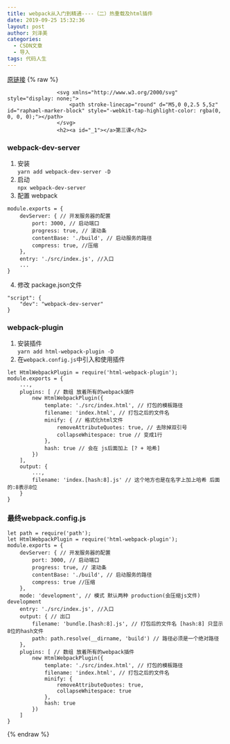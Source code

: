 ```yaml
---
title: webpack从入门到精通----（二）热重载及html插件
date: 2019-09-25 15:32:36
layout: post
author: 刘泽美
categories:
  - CSDN文章
  - 导入
tags: 代码人生
---
```


[原链接](https://blog.csdn.net/weixin_41884153/article/details/101368267)
{% raw %}

                    <svg xmlns="http://www.w3.org/2000/svg" style="display: none;">
                        <path stroke-linecap="round" d="M5,0 0,2.5 5,5z" id="raphael-marker-block" style="-webkit-tap-highlight-color: rgba(0, 0, 0, 0);"></path>
                    </svg>
                    <h2><a id="_1"></a>第三课</h2> 
<h3><a id="webpackdevserver_2"></a>webpack-dev-server</h3> 
<ol><li>安装<br> <code>yarn add webpack-dev-server -D</code></li><li>启动<br> <code>npx webpack-dev-server</code></li><li>配置 webpack</li></ol> 
<pre><code class="prism language-js">module<span class="token punctuation">.</span>exports <span class="token operator">=</span> <span class="token punctuation">{<!-- --></span>
    devServer<span class="token punctuation">:</span> <span class="token punctuation">{<!-- --></span> <span class="token comment">// 开发服务器的配置</span>
        port<span class="token punctuation">:</span> <span class="token number">3000</span><span class="token punctuation">,</span> <span class="token comment">// 启动端口</span>
        progress<span class="token punctuation">:</span> <span class="token boolean">true</span><span class="token punctuation">,</span> <span class="token comment">// 滚动条</span>
        contentBase<span class="token punctuation">:</span> <span class="token string">'./build'</span><span class="token punctuation">,</span> <span class="token comment">// 启动服务的路径</span>
        compress<span class="token punctuation">:</span> <span class="token boolean">true</span><span class="token punctuation">,</span> <span class="token comment">//压缩</span>
    <span class="token punctuation">}</span><span class="token punctuation">,</span>
    entry<span class="token punctuation">:</span> <span class="token string">'./src/index.js'</span><span class="token punctuation">,</span> <span class="token comment">//入口</span>
    <span class="token operator">...</span>
<span class="token punctuation">}</span>
</code></pre> 
<ol start="4"><li>修改 package.json文件</li></ol> 
<pre><code class="prism language-json"><span class="token string">"script"</span><span class="token punctuation">:</span> <span class="token punctuation">{<!-- --></span>
    <span class="token string">"dev"</span><span class="token punctuation">:</span> <span class="token string">"webpack-dev-server"</span>
<span class="token punctuation">}</span>
</code></pre> 
<h3><a id="webpackplugin_28"></a>webpack-plugin</h3> 
<ol><li>安装插件<br> <code>yarn add html-webpack-plugin -D</code></li><li>在<code>webpack.config.js</code>中引入和使用插件</li></ol> 
<pre><code class="prism language-js"><span class="token keyword">let</span> HtmlWebpackPlugin <span class="token operator">=</span> <span class="token function">require</span><span class="token punctuation">(</span><span class="token string">'html-webpack-plugin'</span><span class="token punctuation">)</span><span class="token punctuation">;</span>
module<span class="token punctuation">.</span>exports <span class="token operator">=</span> <span class="token punctuation">{<!-- --></span>
    <span class="token operator">...</span><span class="token punctuation">,</span>
    plugins<span class="token punctuation">:</span> <span class="token punctuation">[</span> <span class="token comment">// 数组 放着所有的webpack插件</span>
        <span class="token keyword">new</span> <span class="token class-name">HtmlWebpackPlugin</span><span class="token punctuation">(</span><span class="token punctuation">{<!-- --></span>
            template<span class="token punctuation">:</span> <span class="token string">'./src/index.html'</span><span class="token punctuation">,</span> <span class="token comment">// 打包的模板路径</span>
            filename<span class="token punctuation">:</span> <span class="token string">'index.html'</span><span class="token punctuation">,</span> <span class="token comment">// 打包之后的文件名</span>
            minify<span class="token punctuation">:</span> <span class="token punctuation">{<!-- --></span> <span class="token comment">// 格式化html文件</span>
                removeAttributeQuotes<span class="token punctuation">:</span> <span class="token boolean">true</span><span class="token punctuation">,</span> <span class="token comment">// 去除掉双引号</span>
                collapseWhitespace<span class="token punctuation">:</span> <span class="token boolean">true</span> <span class="token comment">// 变成1行</span>
            <span class="token punctuation">}</span><span class="token punctuation">,</span>
            hash<span class="token punctuation">:</span> <span class="token boolean">true</span> <span class="token comment">// 会在 js后面加上 [? + 哈希]</span>
        <span class="token punctuation">}</span><span class="token punctuation">)</span>
    <span class="token punctuation">]</span><span class="token punctuation">,</span>
    output<span class="token punctuation">:</span> <span class="token punctuation">{<!-- --></span>
        <span class="token operator">...</span><span class="token punctuation">,</span>
        filename<span class="token punctuation">:</span> <span class="token string">'index.[hash:8].js'</span> <span class="token comment">// 这个地方也是在名字上加上哈希 后面的:8表示8位</span>
    <span class="token punctuation">}</span>
<span class="token punctuation">}</span>
</code></pre> 
<h3><a id="webpackconfigjs_54"></a>最终webpack.config.js</h3> 
<pre><code class="prism language-js"><span class="token keyword">let</span> path <span class="token operator">=</span> <span class="token function">require</span><span class="token punctuation">(</span><span class="token string">'path'</span><span class="token punctuation">)</span><span class="token punctuation">;</span>
<span class="token keyword">let</span> HtmlWebpackPlugin <span class="token operator">=</span> <span class="token function">require</span><span class="token punctuation">(</span><span class="token string">'html-webpack-plugin'</span><span class="token punctuation">)</span><span class="token punctuation">;</span>
module<span class="token punctuation">.</span>exports <span class="token operator">=</span> <span class="token punctuation">{<!-- --></span>
    devServer<span class="token punctuation">:</span> <span class="token punctuation">{<!-- --></span> <span class="token comment">// 开发服务器的配置</span>
        port<span class="token punctuation">:</span> <span class="token number">3000</span><span class="token punctuation">,</span> <span class="token comment">// 启动端口</span>
        progress<span class="token punctuation">:</span> <span class="token boolean">true</span><span class="token punctuation">,</span> <span class="token comment">// 滚动条</span>
        contentBase<span class="token punctuation">:</span> <span class="token string">'./build'</span><span class="token punctuation">,</span> <span class="token comment">// 启动服务的路径</span>
        compress<span class="token punctuation">:</span> <span class="token boolean">true</span> <span class="token comment">//压缩</span>
    <span class="token punctuation">}</span><span class="token punctuation">,</span>
    mode<span class="token punctuation">:</span> <span class="token string">'development'</span><span class="token punctuation">,</span> <span class="token comment">// 模式 默认两种 production(会压缩js文件) development</span>
    entry<span class="token punctuation">:</span> <span class="token string">'./src/index.js'</span><span class="token punctuation">,</span> <span class="token comment">//入口</span>
    output<span class="token punctuation">:</span> <span class="token punctuation">{<!-- --></span> <span class="token comment">// 出口</span>
        filename<span class="token punctuation">:</span> <span class="token string">'bundle.[hash:8].js'</span><span class="token punctuation">,</span> <span class="token comment">// 打包后的文件名 [hash:8] 只显示8位的hash文件</span>
        path<span class="token punctuation">:</span> path<span class="token punctuation">.</span><span class="token function">resolve</span><span class="token punctuation">(</span>__dirname<span class="token punctuation">,</span> <span class="token string">'build'</span><span class="token punctuation">)</span> <span class="token comment">// 路径必须是一个绝对路径</span>
    <span class="token punctuation">}</span><span class="token punctuation">,</span>
    plugins<span class="token punctuation">:</span> <span class="token punctuation">[</span> <span class="token comment">// 数组 放着所有的webpack插件</span>
        <span class="token keyword">new</span> <span class="token class-name">HtmlWebpackPlugin</span><span class="token punctuation">(</span><span class="token punctuation">{<!-- --></span>
            template<span class="token punctuation">:</span> <span class="token string">'./src/index.html'</span><span class="token punctuation">,</span> <span class="token comment">// 打包的模板路径</span>
            filename<span class="token punctuation">:</span> <span class="token string">'index.html'</span><span class="token punctuation">,</span> <span class="token comment">// 打包之后的文件名</span>
            minify<span class="token punctuation">:</span> <span class="token punctuation">{<!-- --></span>
                removeAttributeQuotes<span class="token punctuation">:</span> <span class="token boolean">true</span><span class="token punctuation">,</span>
                collapseWhitespace<span class="token punctuation">:</span> <span class="token boolean">true</span>
            <span class="token punctuation">}</span><span class="token punctuation">,</span>
            hash<span class="token punctuation">:</span> <span class="token boolean">true</span>
        <span class="token punctuation">}</span><span class="token punctuation">)</span>
    <span class="token punctuation">]</span>
<span class="token punctuation">}</span>
</code></pre>
                
{% endraw %}
